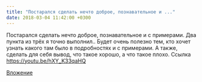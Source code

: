 ```yaml
---
title: "Постарался сделать нечто доброе, познавательное и ..."
date: 2018-03-04 11:42:00 +0300
---
```


Постарался сделать нечто доброе, познавательное и с примерами. Два пункта из трёх я точно выполнил.. Будет очень полезно тем, кто хочет узнать какого там было в подробностях и с примерами. А также, сделать для себя вывод, что такое хорошо, а что такое плохо.
Ссылка
https://youtu.be/hXY_K33qaHQ

[Вложение](https://youtu.be/hXY_K33qaHQ)

